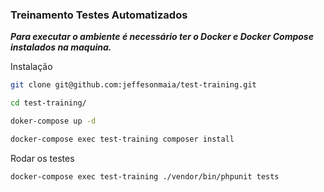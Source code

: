 ### Treinamento Testes Automatizados

***Para executar o ambiente é necessário ter o Docker e Docker Compose instalados na maquina.***

Instalação

```bash
git clone git@github.com:jeffesonmaia/test-training.git

cd test-training/

doker-compose up -d

docker-compose exec test-training composer install
```

Rodar os testes
```
docker-compose exec test-training ./vendor/bin/phpunit tests
 ```